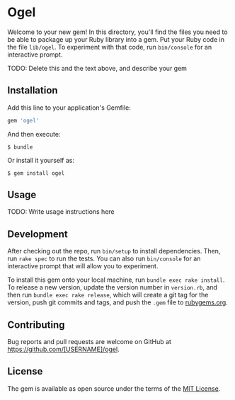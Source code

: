 # Ogel

Welcome to your new gem! In this directory, you'll find the files you need to be able to package up your Ruby library into a gem. Put your Ruby code in the file `lib/ogel`. To experiment with that code, run `bin/console` for an interactive prompt.

TODO: Delete this and the text above, and describe your gem

## Installation

Add this line to your application's Gemfile:

```ruby
gem 'ogel'
```

And then execute:

    $ bundle

Or install it yourself as:

    $ gem install ogel

## Usage

TODO: Write usage instructions here

## Development

After checking out the repo, run `bin/setup` to install dependencies. Then, run `rake spec` to run the tests. You can also run `bin/console` for an interactive prompt that will allow you to experiment.

To install this gem onto your local machine, run `bundle exec rake install`. To release a new version, update the version number in `version.rb`, and then run `bundle exec rake release`, which will create a git tag for the version, push git commits and tags, and push the `.gem` file to [rubygems.org](https://rubygems.org).

## Contributing

Bug reports and pull requests are welcome on GitHub at https://github.com/[USERNAME]/ogel.

## License

The gem is available as open source under the terms of the [MIT License](https://opensource.org/licenses/MIT).
